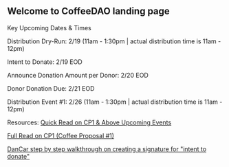 ## Welcome to CoffeeDAO landing page

Key Upcoming Dates & Times

Distribution Dry-Run: 2/19 (11am - 1:30pm | actual distribution time is 11am - 12pm)

Intent to Donate: 2/19 EOD 

Announce Donation Amount per Donor: 2/20 EOD

Donor Donation Due: 2/21 EOD

Distribution Event #1: 2/26 (11am - 1:30pm | actual distribution time is 11am - 12pm)

Resources:
[Quick Read on CP1 & Above Upcoming Events](https://docs.google.com/document/d/12oDZ1HTVkYquvrQUGqkzeplffgPU4LEKFMdI6s_EQFY/edit?usp=sharing)

[Full Read on CP1 (Coffee Proposal #1)](https://docs.google.com/document/d/1UIysvAvpglkPawQkUQSz19a-H8HeZ5zLCNNwWm-K_pU/edit)

[DanCar step by step walkthrough on creating a signature for "intent to donate"](https://youtu.be/yGZHDrl-oOU)
